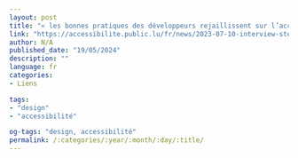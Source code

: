 ```yaml
---
layout: post
title: "« les bonnes pratiques des développeurs rejaillissent sur l’accessibilité »"
link: "https://accessibilite.public.lu/fr/news/2023-07-10-interview-stephanie-walter.html"
author: N/A
published_date: "19/05/2024"
description: ""
language: fr
categories:
- Liens

tags:
- "design"
- "accessibilité"

og-tags: "design, accessibilité"
permalink: /:categories/:year/:month/:day/:title/
---
```

